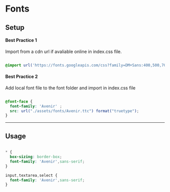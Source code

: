 # Fonts

## Setup 

#### Best Practice 1

Import from a cdn url if avaliable online in index.css file.

```css

@import url('https://fonts.googleapis.com/css?family=DM+Sans:400,500,700&display=swap');

```

#### Best Practice 2

Add local font file to the font folder and import in index.css file

```css

@font-face {
  font-family: 'Avenir' ;
  src: url("./assets/fonts/Avenir.ttc") format("truetype");
}

```

---

## Usage 

```css

* {
  box-sizing: border-box;
  font-family: 'Avenir',sans-serif;
}

input,textarea,select {
  font-family: 'Avenir',sans-serif;
}

```